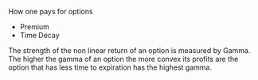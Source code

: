 How one pays for options
- Premium
- Time Decay

The strength of the non linear return of an option is measured by Gamma. The higher the gamma of an option the more convex its profits are the option that has less time to expiration has the highest gamma.


